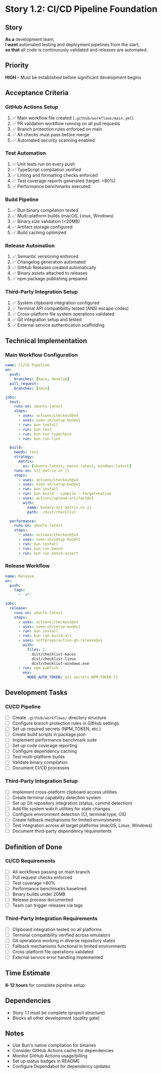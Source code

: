 # Story 1.2: CI/CD Pipeline Foundation

## Story

**As a** development team,  
**I want** automated testing and deployment pipelines from the start,  
**so that** all code is continuously validated and releases are automated.

## Priority

**HIGH** - Must be established before significant development begins

## Acceptance Criteria

### GitHub Actions Setup

1. ✅ Main workflow file created (`.github/workflows/main.yml`)
2. ✅ PR validation workflow running on all pull requests
3. ✅ Branch protection rules enforced on main
4. ✅ All checks must pass before merge
5. ✅ Automated security scanning enabled

### Test Automation

1. ✅ Unit tests run on every push
2. ✅ TypeScript compilation verified
3. ✅ Linting and formatting checks enforced
4. ✅ Test coverage reports generated (target: >80%)
5. ✅ Performance benchmarks executed

### Build Pipeline

1. ✅ Bun binary compilation tested
2. ✅ Multi-platform builds (macOS, Linux, Windows)
3. ✅ Binary size validation (<20MB)
4. ✅ Artifact storage configured
5. ✅ Build caching optimized

### Release Automation

1. ✅ Semantic versioning enforced
2. ✅ Changelog generation automated
3. ✅ GitHub Releases created automatically
4. ✅ Binary assets attached to releases
5. ✅ npm package publishing prepared

### Third-Party Integration Setup

1. ✅ System clipboard integration configured
2. ✅ Terminal API compatibility tested (ANSI escape codes)
3. ✅ Cross-platform file system operations validated
4. ✅ Git integration setup and tested
5. ✅ External service authentication scaffolding

## Technical Implementation

### Main Workflow Configuration

```yaml
name: CI/CD Pipeline
on:
  push:
    branches: [main, develop]
  pull_request:
    branches: [main]

jobs:
  test:
    runs-on: ubuntu-latest
    steps:
      - uses: actions/checkout@v4
      - uses: oven-sh/setup-bun@v1
      - run: bun install
      - run: bun test
      - run: bun run typecheck
      - run: bun run lint

  build:
    needs: test
    strategy:
      matrix:
        os: [ubuntu-latest, macos-latest, windows-latest]
    runs-on: ${{ matrix.os }}
    steps:
      - uses: actions/checkout@v4
      - uses: oven-sh/setup-bun@v1
      - run: bun install
      - run: bun build --compile --target=native
      - uses: actions/upload-artifact@v3
        with:
          name: binary-${{ matrix.os }}
          path: ./dist/checklist

  performance:
    runs-on: ubuntu-latest
    steps:
      - uses: actions/checkout@v4
      - uses: oven-sh/setup-bun@v1
      - run: bun install
      - run: bun run bench
      - run: bun run bench:assert
```

### Release Workflow

```yaml
name: Release
on:
  push:
    tags:
      - 'v*'

jobs:
  release:
    runs-on: ubuntu-latest
    steps:
      - uses: actions/checkout@v4
      - uses: oven-sh/setup-bun@v1
      - run: bun install
      - run: bun run build:all
      - uses: softprops/action-gh-release@v1
        with:
          files: |
            dist/checklist-macos
            dist/checklist-linux
            dist/checklist-windows.exe
      - run: npm publish
        env:
          NODE_AUTH_TOKEN: ${{ secrets.NPM_TOKEN }}
```

## Development Tasks

### CI/CD Pipeline

- [ ] Create `.github/workflows/` directory structure
- [ ] Configure branch protection rules in GitHub settings
- [ ] Set up required secrets (NPM_TOKEN, etc.)
- [ ] Create build scripts in package.json
- [ ] Implement performance benchmark suite
- [ ] Set up code coverage reporting
- [ ] Configure dependency caching
- [ ] Test multi-platform builds
- [ ] Validate binary compilation
- [ ] Document CI/CD processes

### Third-Party Integration Setup

- [ ] Implement cross-platform clipboard access utilities
- [ ] Create terminal capability detection system
- [ ] Set up Git repository integration (status, commit detection)
- [ ] Add file system watch utilities for state changes
- [ ] Configure environment detection (CI, terminal type, OS)
- [ ] Create fallback mechanisms for limited environments
- [ ] Test integration across all target platforms (macOS, Linux, Windows)
- [ ] Document third-party dependency requirements

## Definition of Done

### CI/CD Requirements

- [ ] All workflows passing on main branch
- [ ] Pull request checks enforced
- [ ] Test coverage >80%
- [ ] Performance benchmarks baselined
- [ ] Binary builds under 20MB
- [ ] Release process documented
- [ ] Team can trigger releases via tags

### Third-Party Integration Requirements

- [ ] Clipboard integration tested on all platforms
- [ ] Terminal compatibility verified across emulators
- [ ] Git operations working in diverse repository states
- [ ] Fallback mechanisms functional in limited environments
- [ ] Cross-platform file operations validated
- [ ] External service error handling implemented

## Time Estimate

**8-12 hours** for complete pipeline setup

## Dependencies

- Story 1.1 must be complete (project structure)
- Blocks all other development (quality gate)

## Notes

- Use Bun's native compilation for binaries
- Consider GitHub Actions cache for dependencies
- Monitor GitHub Actions usage/billing
- Set up status badges in README
- Configure Dependabot for dependency updates
